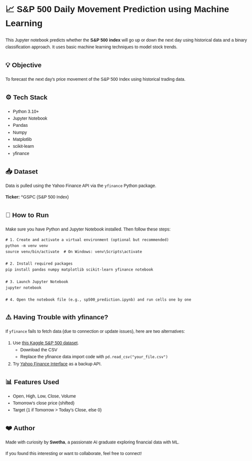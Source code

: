 <!DOCTYPE html>
<html lang="en">
<head>
  <meta charset="UTF-8" />
  <meta name="viewport" content="width=device-width, initial-scale=1.0"/>
 
</head>
<body style="font-family: sans-serif; line-height: 1.6; max-width: 800px; margin: auto; padding: 20px;">

  <h1>📈 S&P 500 Daily Movement Prediction using Machine Learning</h1>

  <p>This Jupyter notebook predicts whether the <strong>S&P 500 index</strong> will go up or down the next day using historical data and a binary classification approach. It uses basic machine learning techniques to model stock trends.</p>

  <h2>💡 Objective</h2>
  <p>To forecast the next day's price movement of the S&P 500 Index using historical trading data.</p>

  <h2>⚙️ Tech Stack</h2>
  <ul>
    <li>Python 3.10+</li>
    <li>Jupyter Notebook</li>
    <li>Pandas</li>
    <li>Numpy</li>
    <li>Matplotlib</li>
    <li>scikit-learn</li>
    <li>yfinance</li>
  </ul>

  <h2>📥 Dataset</h2>
  <p>Data is pulled using the Yahoo Finance API via the <code>yfinance</code> Python package.</p>
  <p><strong>Ticker:</strong> ^GSPC (S&P 500 Index)</p>

  <h2>🚀 How to Run</h2>
  <p>Make sure you have Python and Jupyter Notebook installed. Then follow these steps:</p>

  <pre><code># 1. Create and activate a virtual environment (optional but recommended)
python -m venv venv
source venv/bin/activate  # On Windows: venv\Scripts\activate

# 2. Install required packages
pip install pandas numpy matplotlib scikit-learn yfinance notebook

# 3. Launch Jupyter Notebook
jupyter notebook

# 4. Open the notebook file (e.g., sp500_prediction.ipynb) and run cells one by one
</code></pre>

  <h2>⚠️ Having Trouble with yfinance?</h2>
  <p>If <code>yfinance</code> fails to fetch data (due to connection or update issues), here are two alternatives:</p>

  <ol>
    <li>
      Use <a href="https://www.kaggle.com/datasets/camnugent/sandp500" target="_blank">this Kaggle S&P 500 dataset</a>.
      <ul>
        <li>Download the CSV</li>
        <li>Replace the yfinance data import code with <code>pd.read_csv("your_file.csv")</code></li>
      </ul>
    </li>
    <li>
      Try <a href="https://pypi.org/project/yahoo-finance-interface/" target="_blank">Yahoo Finance Interface</a> as a backup API.
    </li>
  </ol>

  <h2>📊 Features Used</h2>
  <ul>
    <li>Open, High, Low, Close, Volume</li>
    <li>Tomorrow’s close price (shifted)</li>
    <li>Target (1 if Tomorrow > Today’s Close, else 0)</li>
  </ul>

  <h2>❤️ Author</h2>
  <p>Made with curiosity by <strong>Swetha</strong>, a passionate AI graduate exploring financial data with ML.</p>
  <p>If you found this interesting or want to collaborate, feel free to connect!</p>

</body>
</html>

